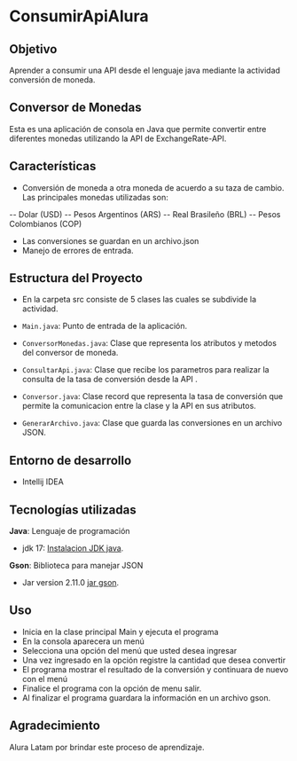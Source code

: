 # ConsumirApiAlura

## Objetivo

Aprender a consumir una API desde el lenguaje java mediante la actividad conversión de moneda. 

## Conversor de Monedas

Esta es una aplicación de consola en Java que permite convertir entre diferentes monedas utilizando la API de ExchangeRate-API.

## Características 

- Conversión de moneda a otra moneda de acuerdo a su taza de cambio. Las principales monedas utilizadas son: 

-- Dolar (USD) 
-- Pesos Argentinos (ARS)
-- Real Brasileño (BRL)
-- Pesos Colombianos (COP)

- Las conversiones se guardan en un archivo.json
- Manejo de errores de entrada.

## Estructura del Proyecto

- En la carpeta src consiste de 5 clases las cuales se subdivide la actividad.

- `Main.java`: Punto de entrada de la aplicación.
- `ConversorMonedas.java`: Clase que representa los atributos y metodos del conversor de moneda.
- `ConsultarApi.java`: Clase que recibe los parametros para realizar la consulta de la tasa de conversión desde la API .
- `Conversor.java`: Clase record que representa la tasa de conversión que permite la comunicacion entre la clase y la API en sus atributos.
- `GenerarArchivo.java`: Clase que guarda las conversiones en un archivo JSON.

## Entorno de desarrollo

- Intellij IDEA 

## Tecnologías utilizadas

**Java**: Lenguaje de programación
- jdk 17: [Instalacion JDK java](https://download.oracle.com/java/17/latest/jdk-17_windows-x64_bin.exe ( sha256)).

**Gson**: Biblioteca para manejar JSON
- Jar version 2.11.0 [jar gson](https://mvnrepository.com/artifact/com.google.code.gson/gson/2.11.0).

## Uso
- Inicia en la clase principal Main y ejecuta el programa
- En la consola aparecera un menú
- Selecciona una opción del menú que usted desea ingresar
- Una vez ingresado en la opción registre la cantidad que desea convertir
- El programa mostrar el resultado de la conversión  y continuara de nuevo con el menú
- Finalice el programa con la opción de menu salir.
- Al finalizar el programa guardara la información en un archivo gson.

## Agradecimiento

Alura Latam por brindar este proceso de aprendizaje. 

